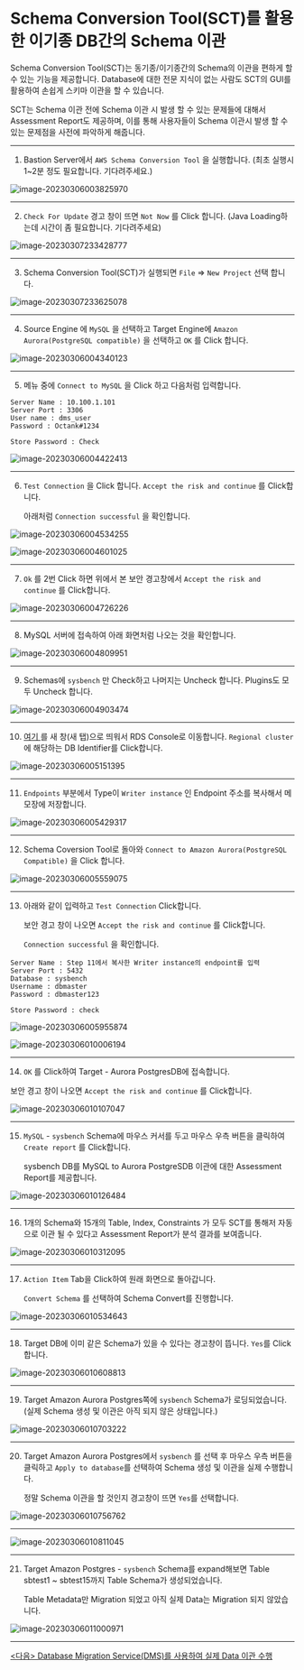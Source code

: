 # Schema Conversion Tool(SCT)를 활용한 이기종 DB간의 Schema 이관

Schema Conversion Tool(SCT)는 동기종/이기종간의 Schema의 이관을 편하게 할 수 있는 기능을 제공합니다. Database에 대한 전문 지식이 없는 사람도 SCT의 GUI를 활용하여 손쉽게 스키마 이관을 할 수 있습니다.



SCT는 Schema 이관 전에 Schema 이관 시 발생 할 수 있는 문제들에 대해서 Assessment Report도 제공하며, 이를 통해 사용자들이 Schema 이관시 발생 할 수 있는 문제점을 사전에 파악하게 해줍니다.

---

1. Bastion Server에서 `AWS Schema Conversion Tool` 을 실행합니다. (최초 실행시 1~2분 정도 필요합니다. 기다려주세요.)

![image-20230306003825970](images/image-20230306003825970.png)

---

2. `Check For Update` 경고 창이 뜨면 `Not Now` 를 Click 합니다. (Java Loading하는데 시간이 좀 필요합니다. 기다려주세요)

![image-20230307233428777](images/image-20230307233428777.png)

---

3. Schema Conversion Tool(SCT)가 실행되면 `File` => `New Project` 선택 합니다.

![image-20230307233625078](images/image-20230307233625078.png)

---

4. Source Engine 에 `MySQL` 을 선택하고 Target Engine에 `Amazon Aurora(PostgreSQL compatible)` 을 선택하고  `OK` 를 Click 합니다.

![image-20230306004340123](images/image-20230306004340123.png)

---

5. 메뉴 중에 `Connect to MySQL` 을 Click 하고 다음처럼 입력합니다.  

```
Server Name : 10.100.1.101
Server Port : 3306
User name : dms_user
Password : Octank#1234

Store Password : Check
```



![image-20230306004422413](images/image-20230306004422413.png)

---

6. `Test Connection` 을 Click 합니다. `Accept the risk and continue` 를 Click합니다. 

   아래처럼 `Connection successful` 을 확인합니다. 

![image-20230306004534255](images/image-20230306004534255.png)

![image-20230306004601025](images/image-20230306004601025.png)

---

7. `Ok` 를 2번 Click 하면 위에서 본 보안 경고창에서 `Accept the risk and continue` 를 Click합니다. 

<img src="images/image-20230306004726226.png" alt="image-20230306004726226"  />

---

8. MySQL 서버에 접속하여 아래 화면처럼 나오는 것을 확인합니다.

![image-20230306004809951](images/image-20230306004809951.png)

---

9. Schemas에 `sysbench` 만 Check하고 나머지는 Uncheck 합니다. Plugins도 모두 Uncheck 합니다.

![image-20230306004903474](images/image-20230306004903474.png)

---

10. [여기 ](https://ap-northeast-2.console.aws.amazon.com/rds/home?region=ap-northeast-2#databases:) 를 새 창(새 탭)으로 띄워서 RDS Console로 이동합니다. `Regional cluster` 에 해당하는 DB Identifier를 Click합니다.

![image-20230306005151395](images/image-20230306005151395.png)

---

11. `Endpoints` 부분에서 Type이 `Writer instance` 인 Endpoint 주소를 복사해서 메모장에 저장합니다.

![image-20230306005429317](images/image-20230306005429317.png)

---

12. Schema Coversion Tool로 돌아와 `Connect to Amazon Aurora(PostgreSQL Compatible)` 을 Click 합니다.

![image-20230306005559075](images/image-20230306005559075.png)

---

13. 아래와 같이 입력하고 `Test Connection` Click합니다. 

    보안 경고 창이 나오면 `Accept the risk and continue` 를 Click합니다. 

    `Connection successful` 을 확인합니다.

```
Server Name : Step 11에서 복사한 Writer instance의 endpoint를 입력
Server Port : 5432
Database : sysbench
Username : dbmaster
Password : dbmaster123

Store Password : check
```

![image-20230306005955874](images/image-20230306005955874.png)

![image-20230306010006194](images/image-20230306010006194.png)

---

14. `OK` 를 Click하여 Target - Aurora PostgresDB에 접속합니다.

보안 경고 창이 나오면 `Accept the risk and continue` 를 Click합니다. 

![image-20230306010107047](images/image-20230306010107047.png)

---

15. `MySQL` - `sysbench` Schema에 마우스 커서를 두고 마우스 우측 버튼을 클릭하여 `Create report` 를 Click합니다.

    sysbench DB를 MySQL to Aurora PostgreSDB 이관에 대한 Assessment Report를 제공합니다.

![image-20230306010126484](images/image-20230306010126484.png)

---

16. 1개의 Schema와 15개의 Table, Index, Constraints 가 모두 SCT를 통해저 자동으로 이관 될 수 있다고 Assessment Report가 분석 결과를 보여줍니다. 

![image-20230306010312095](images/image-20230306010312095.png)

---

17. `Action Item` Tab을 Click하여 원래 화면으로 돌아갑니다.

    `Convert Schema` 를 선택하여 Schema Convert를 진행합니다.

![image-20230306010534643](images/image-20230306010534643.png)

---

18. Target DB에 이미 같은 Schema가 있을 수 있다는 경고창이 뜹니다. `Yes`를 Click합니다.

![image-20230306010608813](images/image-20230306010608813.png)

---

19. Target Amazon Aurora Postgres쪽에 `sysbench` Schema가 로딩되었습니다. (실제 Schema 생성 및 이관은 아직 되지 않은 상태입니다.)

![image-20230306010703222](images/image-20230306010703222.png)

---

20. Target Amazon Aurora Postgres에서 `sysbench` 를 선택 후 마우스 우측 버튼을 클릭하고 `Apply to database`를 선택하여 Schema 생성 및 이관을 실제 수행합니다.

    정말 Schema 이관을 할 것인지 경고창이 뜨면 `Yes`를 선택합니다.

![image-20230306010756762](images/image-20230306010756762.png)

---

![image-20230306010811045](images/image-20230306010811045.png)

---

21. Target Amazon Postgres - `sysbench` Schema를 expand해보면 Table sbtest1 ~ sbtest15까지 Table Schema가 생성되었습니다.

    Table Metadata만 Migration 되었고 아직 실제 Data는 Migration 되지 않았습니다.

![image-20230306011000971](images/image-20230306011000971.png)



---

[<다음> Database Migration Service(DMS)를 사용하여 실제 Data 이관 수행](./04.md)

